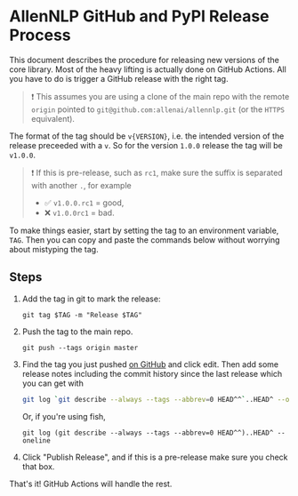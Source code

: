 # AllenNLP GitHub and PyPI Release Process

This document describes the procedure for releasing new versions of the core library.
Most of the heavy lifting is actually done on GitHub Actions.
All you have to do is trigger a GitHub release with the right tag.

> ❗️ This assumes you are using a clone of the main repo with the remote `origin` pointed
to `git@github.com:allenai/allennlp.git` (or the `HTTPS` equivalent).

The format of the tag should be `v{VERSION}`, i.e. the intended version of the release preceeded with a `v`.
So for the version `1.0.0` release the tag will be `v1.0.0`.

> ❗️ If this is pre-release, such as `rc1`, make sure the suffix is separated with another `.`, for example
> - ✅ `v1.0.0.rc1` = good,
> - ❌ `v1.0.0rc1` = bad.

To make things easier, start by setting the tag to an environment variable, `TAG`.
Then you can copy and paste the commands below without worrying about mistyping the tag.

## Steps

1.  Add the tag in git to mark the release:

    ```
    git tag $TAG -m "Release $TAG"
    ```

2. Push the tag to the main repo.

    ```
    git push --tags origin master
    ```

3. Find the tag you just pushed [on GitHub](https://github.com/allenai/allennlp/tags) and
click edit. Then add some release notes including the commit history since the last release which you can get with

    ```bash
    git log `git describe --always --tags --abbrev=0 HEAD^^`..HEAD^ --oneline
    ```

    Or, if you're using fish,

    ```fish
   git log (git describe --always --tags --abbrev=0 HEAD^^)..HEAD^ --oneline
   ```

4. Click "Publish Release", and if this is a pre-release make sure you check that box.

That's it! GitHub Actions will handle the rest.
